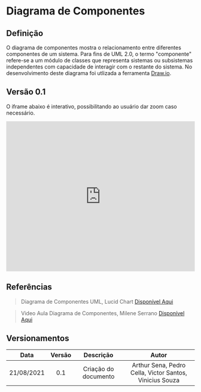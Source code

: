 # Diagrama de Componentes

## Definição

O diagrama de componentes mostra o relacionamento entre diferentes componentes de um sistema. Para fins de UML 2.0, o termo "componente" refere-se a um módulo de classes que representa sistemas ou subsistemas independentes com capacidade de interagir com o restante do sistema. No desenvolvimento deste diagrama foi utlizada a ferramenta <a target="_blank" href="https://draw.io/">Draw.io</a>.

## Versão 0.1

O iframe abaixo é interativo, possibilitando ao usuário dar zoom caso necessário.

<iframe frameborder="0" style="width:100%;height:25rem;" src="https://viewer.diagrams.net/?highlight=0000ff&edit=_blank&layers=1&nav=1&title=Diagrama_Componentes#Uhttps%3A%2F%2Fdrive.google.com%2Fuc%3Fid%3D1qb7gG-TzegixnUGcc7K_iEgqFBzxzjdx%26export%3Ddownload"></iframe>

## Referências

> Diagrama de Componentes UML, Lucid Chart <a target="_blank" href="https://www.lucidchart.com/pages/pt/diagrama-de-componentes-uml">Disponível Aqui</a>

> Video Aula Diagrama de Componentes, Milene Serrano <a target="_blank" href="https://unbbr-my.sharepoint.com/:v:/g/personal/mileneserrano_unb_br/EQGv8dOdqHBBgYP4-KWzBD8BhDoWlC1zq0wInZIZcOm5Fg?e=TdJgXL">Disponível Aqui</a>

## Versionamentos

|Data|Versão|Descrição|Autor|
|:--------:|:---:|:-------------------: |:-----------:|
|21/08/2021| 0.1 | Criação do documento | Arthur Sena, Pedro Cella, Victor Santos, Vinicius Souza | 